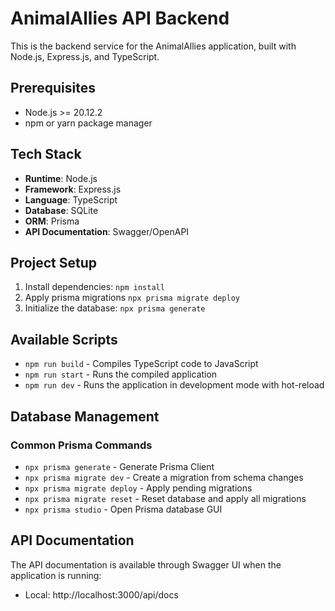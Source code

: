 # AnimalAllies API Backend

This is the backend service for the AnimalAllies application, built with Node.js, Express.js, and TypeScript.

## Prerequisites

- Node.js >= 20.12.2
- npm or yarn package manager

## Tech Stack

- **Runtime**: Node.js
- **Framework**: Express.js
- **Language**: TypeScript
- **Database**: SQLite
- **ORM**: Prisma
- **API Documentation**: Swagger/OpenAPI

## Project Setup

1. Install dependencies: `npm install`
2. Apply prisma migrations `npx prisma migrate deploy`
3. Initialize the database: `npx prisma generate`

## Available Scripts

- `npm run build` - Compiles TypeScript code to JavaScript
- `npm run start` - Runs the compiled application
- `npm run dev` - Runs the application in development mode with hot-reload

## Database Management

### Common Prisma Commands

- `npx prisma generate` - Generate Prisma Client
- `npx prisma migrate dev` - Create a migration from schema changes
- `npx prisma migrate deploy` - Apply pending migrations
- `npx prisma migrate reset` - Reset database and apply all migrations
- `npx prisma studio` - Open Prisma database GUI

## API Documentation

The API documentation is available through Swagger UI when the application is running:

- Local: http://localhost:3000/api/docs

